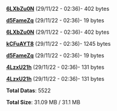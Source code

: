 [**6LXbZu0N**](/data/6LXbZu0N.txt) (29/11/22 - 02:36)- 402 bytes

[**d5FameZq**](/data/d5FameZq.txt) (29/11/22 - 02:36)- 19 bytes

[**6LXbZu0N**](/data/6LXbZu0N.txt) (29/11/22 - 02:36)- 402 bytes

[**kCFuAYT8**](/data/kCFuAYT8.txt) (29/11/22 - 02:36)- 1245 bytes

[**d5FameZq**](/data/d5FameZq.txt) (29/11/22 - 02:36)- 19 bytes

[**4LzxU21h**](/data/4LzxU21h.txt) (29/11/22 - 02:36)- 131 bytes

[**4LzxU21h**](/data/4LzxU21h.txt) (29/11/22 - 02:36)- 131 bytes

**Total Datas**: 5522

**Total Size**: 31.09 MB / 31.1 MB